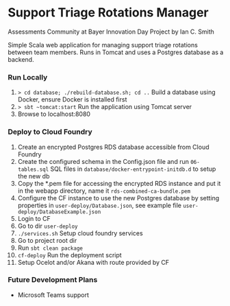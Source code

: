 # Support Triage Rotations Manager
Assessments Community at Bayer Innovation Day Project by Ian C. Smith

Simple Scala web application for managing support triage rotations between team members. Runs in Tomcat and uses a Postgres database as a backend.

### Run Locally
1. `> cd database; ./rebuild-database.sh; cd ..` Build a database using Docker, ensure Docker is installed first
1. `> sbt ~tomcat:start` Run the application using Tomcat server
1. Browse to localhost:8080

### Deploy to Cloud Foundry
1. Create an encrypted Postgres RDS database accessible from Cloud Foundry
1. Create the configured schema in the Config.json file and run `06-tables.sql` SQL files in `database/docker-entrypoint-initdb.d` to setup the new db
1. Copy the *.pem file for accessing the encrypted RDS instance and put it in the webapp directory, name it `rds-combined-ca-bundle.pem`    
1. Configure the CF instance to use the new Postgres database by setting properties in `user-deploy/Database.json`, 
   see example file `user-deploy/DatabaseExample.json`
1. Login to CF
1. Go to dir `user-deploy`
1. `./services.sh` Setup cloud foundry services
1. Go to project root dir
1. Run `sbt clean package`
1. `cf-deploy` Run the deployment script
1. Setup Ocelot and/or Akana with route provided by CF


### Future Development Plans
* Microsoft Teams support
